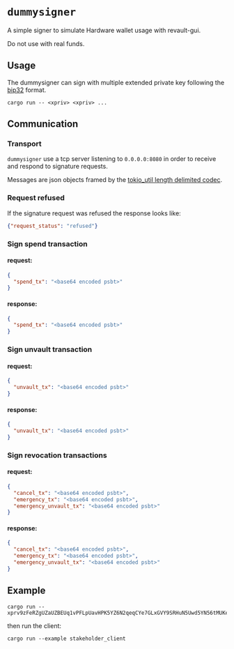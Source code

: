 
# `dummysigner`

A simple signer to simulate Hardware wallet usage with
revault-gui.

Do not use with real funds.

## Usage

The dummysigner can sign with multiple extended private key following
the [bip32](https://github.com/bitcoin/bips/blob/master/bip-0032.mediawiki) format.

```
cargo run -- <xpriv> <xpriv> ... 
```

## Communication

### Transport

`dummysigner` use a tcp server listening to `0.0.0.0:8080` in order to receive and respond to signature
requests.

Messages are json objects framed by the [tokio_util length delimited
codec](https://docs.rs/tokio-util/0.6.7/tokio_util/codec/length_delimited/index.html). 

### Request refused

If the signature request was refused the response looks like:

```json
{"request_status": "refused"}
```

### Sign spend transaction

#### request:

```json
{
  "spend_tx": "<base64 encoded psbt>" 
}
```

#### response:

```json
{
  "spend_tx": "<base64 encoded psbt>" 
}
```

### Sign unvault transaction

#### request:

```json
{
  "unvault_tx": "<base64 encoded psbt>" 
}
```

#### response:

```json
{
  "unvault_tx": "<base64 encoded psbt>" 
}
```

### Sign revocation transactions

#### request:

```json
{
  "cancel_tx": "<base64 encoded psbt>",
  "emergency_tx": "<base64 encoded psbt>",
  "emergency_unvault_tx": "<base64 encoded psbt>"
}
```

#### response:

```json
{
  "cancel_tx": "<base64 encoded psbt>",
  "emergency_tx": "<base64 encoded psbt>",
  "emergency_unvault_tx": "<base64 encoded psbt>"
}
```

## Example

```
cargo run -- xprv9zFeRZgUZaUZBEUq1vPFLpUavHPK5YZ6N2qeqCYe7GLxGVY9SRHuN5Uwd5YN56tMUKe2qPhmvP8fC1GBEAFRAwbJQi86swWvvGM5tXBpJt6
```

then run the client:

```
cargo run --example stakeholder_client
```

